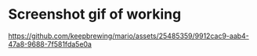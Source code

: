 # Screenshot gif of working

https://github.com/keepbrewing/mario/assets/25485359/9912cac9-aab4-47a8-9688-7f581fda5e0a

